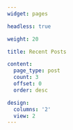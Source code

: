 ```yaml
---
widget: pages

headless: true

weight: 20

title: Recent Posts

content:
  page_type: post
  count: 3
  offset: 0
  order: desc

design:
  columns: '2'
  view: 2
---
```

